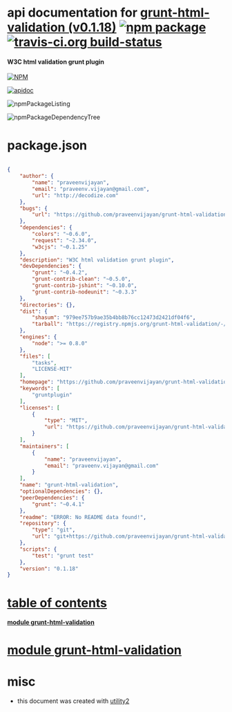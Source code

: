 # api documentation for  [grunt-html-validation (v0.1.18)](https://github.com/praveenvijayan/grunt-html-validation)  [![npm package](https://img.shields.io/npm/v/npmdoc-grunt-html-validation.svg?style=flat-square)](https://www.npmjs.org/package/npmdoc-grunt-html-validation) [![travis-ci.org build-status](https://api.travis-ci.org/npmdoc/node-npmdoc-grunt-html-validation.svg)](https://travis-ci.org/npmdoc/node-npmdoc-grunt-html-validation)
#### W3C html validation grunt plugin

[![NPM](https://nodei.co/npm/grunt-html-validation.png?downloads=true)](https://www.npmjs.com/package/grunt-html-validation)

[![apidoc](https://npmdoc.github.io/node-npmdoc-grunt-html-validation/build/screenCapture.buildNpmdoc.browser._2Fhome_2Ftravis_2Fbuild_2Fnpmdoc_2Fnode-npmdoc-grunt-html-validation_2Ftmp_2Fbuild_2Fapidoc.html.png)](https://npmdoc.github.io/node-npmdoc-grunt-html-validation/build/apidoc.html)

![npmPackageListing](https://npmdoc.github.io/node-npmdoc-grunt-html-validation/build/screenCapture.npmPackageListing.svg)

![npmPackageDependencyTree](https://npmdoc.github.io/node-npmdoc-grunt-html-validation/build/screenCapture.npmPackageDependencyTree.svg)



# package.json

```json

{
    "author": {
        "name": "praveenvijayan",
        "email": "praveenv.vijayan@gmail.com",
        "url": "http://decodize.com"
    },
    "bugs": {
        "url": "https://github.com/praveenvijayan/grunt-html-validation/issues"
    },
    "dependencies": {
        "colors": "~0.6.0",
        "request": "~2.34.0",
        "w3cjs": "~0.1.25"
    },
    "description": "W3C html validation grunt plugin",
    "devDependencies": {
        "grunt": "~0.4.2",
        "grunt-contrib-clean": "~0.5.0",
        "grunt-contrib-jshint": "~0.10.0",
        "grunt-contrib-nodeunit": "~0.3.3"
    },
    "directories": {},
    "dist": {
        "shasum": "979ee757b9ae35b4bb8b76cc12473d2421df04f6",
        "tarball": "https://registry.npmjs.org/grunt-html-validation/-/grunt-html-validation-0.1.18.tgz"
    },
    "engines": {
        "node": ">= 0.8.0"
    },
    "files": [
        "tasks",
        "LICENSE-MIT"
    ],
    "homepage": "https://github.com/praveenvijayan/grunt-html-validation",
    "keywords": [
        "gruntplugin"
    ],
    "licenses": [
        {
            "type": "MIT",
            "url": "https://github.com/praveenvijayan/grunt-html-validation/blob/master/LICENSE-MIT"
        }
    ],
    "maintainers": [
        {
            "name": "praveenvijayan",
            "email": "praveenv.vijayan@gmail.com"
        }
    ],
    "name": "grunt-html-validation",
    "optionalDependencies": {},
    "peerDependencies": {
        "grunt": "~0.4.1"
    },
    "readme": "ERROR: No README data found!",
    "repository": {
        "type": "git",
        "url": "git+https://github.com/praveenvijayan/grunt-html-validation.git"
    },
    "scripts": {
        "test": "grunt test"
    },
    "version": "0.1.18"
}
```



# <a name="apidoc.tableOfContents"></a>[table of contents](#apidoc.tableOfContents)

#### [module grunt-html-validation](#apidoc.module.grunt-html-validation)



# <a name="apidoc.module.grunt-html-validation"></a>[module grunt-html-validation](#apidoc.module.grunt-html-validation)



# misc
- this document was created with [utility2](https://github.com/kaizhu256/node-utility2)
